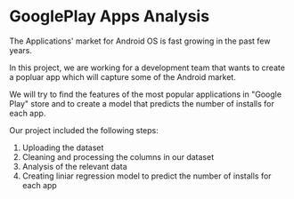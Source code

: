 # GooglePlay Apps Analysis

The Applications' market for Android OS is fast growing in the past few years.

In this project, we are working for a development team that wants to create a popluar app which will capture some of the Android market.

We will try to find the features of the most popular applications in "Google Play" store and to create a model that predicts the number of installs for each app.

Our project included the following steps:

1. Uploading the dataset
2. Cleaning and processing the columns in our dataset
3. Analysis of the relevant data
4. Creating liniar regression model to predict the number of installs for each app


